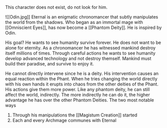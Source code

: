 This character does not exist, do not look for him.


![[Odin.jpg]]
Eternal is an enigmatic chronomancer that subtly manipulates the world from the shadows. Who began as an immortal mage with [[Omniscient Eyes]], has now become a [[Phantom Deity]]. He is inspired by Odin.

His goal?
He wants to see humanity survive forever. He does not want to be alone for eternity.
As a chronomancer he has witnessed mankind destroy itself millions of times. Through careful actions he wants to see humanity develop advanced technology and not destroy themself. Mankind must build their paradise, and survive to enjoy it.

He cannot directly intervene since he is a deity. His intervention causes an equal reaction within the Phant. When he tries changing the world directly with his own hands it erupts into chaos from the other deities of the Phant. His actions give them more power.
Like any phantom deity, he can still affect the world, indirectly. The more indirectly he can do it, the higher advantage he has over the other Phantom Deities. 
The two most notable ways 
1. Through his manipulations the [[Magistum Creation]] started
2. Each and every Archmage communes with Eternal